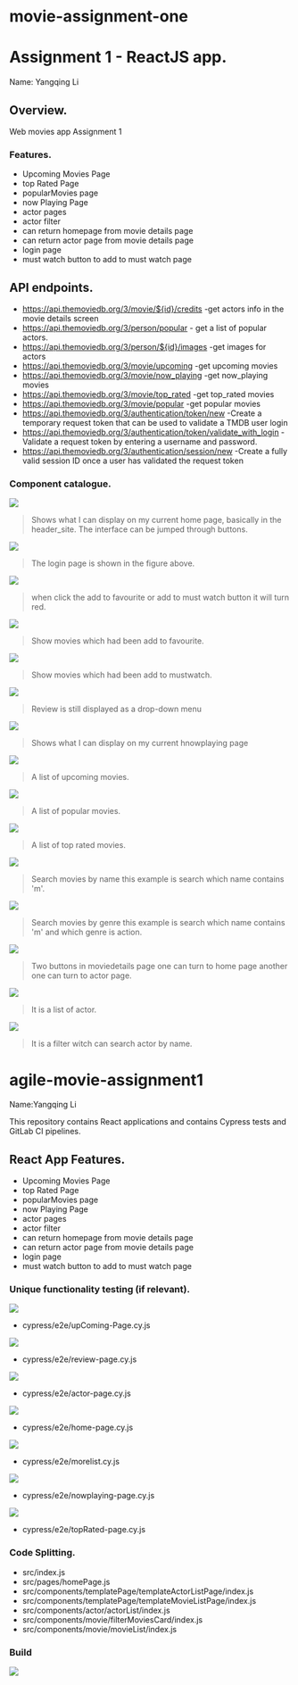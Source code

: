 # movie-assignment-one
# Assignment 1 - ReactJS app.

Name: Yangqing Li

## Overview.

Web movies app Assignment 1

### Features. 
+ Upcoming Movies Page
+ top Rated Page
+ popularMovies page
+ now Playing Page
+ actor pages
+ actor filter
+ can return homepage from movie details page
+ can return actor page from movie details page
+ login page 
+ must watch button to add to must watch page

## API endpoints.
- https://api.themoviedb.org/3/movie/${id}/credits  -get actors info in the movie details screen
- https://api.themoviedb.org/3/person/popular - get a list of popular actors.
- https://api.themoviedb.org/3/person/${id}/images -get images for actors
- https://api.themoviedb.org/3/movie/upcoming -get upcoming movies
- https://api.themoviedb.org/3/movie/now_playing -get now_playing movies
- https://api.themoviedb.org/3/movie/top_rated -get top_rated movies
- https://api.themoviedb.org/3/movie/popular -get popular movies
- https://api.themoviedb.org/3/authentication/token/new -Create a temporary request token that can be used to validate a TMDB user login
- https://api.themoviedb.org/3/authentication/token/validate_with_login -Validate a request token by entering a username and password.
- https://api.themoviedb.org/3/authentication/session/new -Create a fully valid session ID once a user has validated the request token



### Component catalogue.
![ ](./images/homepage.png)


> Shows what I can display on my current home page, basically in the header_site. The interface can be jumped through buttons.

![ ](./images/loginPage.png)

> The login page is shown in the figure above.

![ ](./images/redbutton.png) 

> when click the add to favourite or add to must watch button it will turn red.

![ ](./images/favouritepage.png)

> Show movies which had been add to favourite.

![ ](./images/mustwatchpage.png)

> Show movies which had been add to mustwatch.

![ ](./images/Review.png)

> Review is still displayed as a drop-down menu

![ ](./images/nowplaying.png)

> Shows what I can display on my current hnowplaying page


![ ](./images/upcomepage.png)

> A list of upcoming movies.

![ ](./images/popularpage.png)

> A list of popular movies.

![ ](./images/topratedPage.png)

> A list of top rated movies.

![ ](./images/searchbylitter.png)

> Search movies by name this example is search which name contains 'm'.


![ ](./images/searchbygenre.png)

>Search movies by genre this example is search which name contains 'm' and which genre is action.

![ ](./images/twobuttons.png)

>Two buttons in moviedetails page one can turn to home page another one can turn to actor page.

![ ](./images/actor.png)

>It is a list of actor.

![ ](./images/actorsearch.png)

>It is a filter witch can search actor by name.

# agile-movie-assignment1

Name:Yangqing Li

This repository contains React applications and contains Cypress tests and GitLab CI pipelines.

## React App Features.

+ Upcoming Movies Page
+ top Rated Page
+ popularMovies page
+ now Playing Page
+ actor pages
+ actor filter
+ can return homepage from movie details page
+ can return actor page from movie details page
+ login page 
+ must watch button to add to must watch page


### Unique functionality testing (if relevant).


![ ](./images/upcoming.png)

+ cypress/e2e/upComing-Page.cy.js

![ ](./images/review.png)

+ cypress/e2e/review-page.cy.js

![ ](./images/actorpagetest.png)

+ cypress/e2e/actor-page.cy.js

![ ](./images/homepagetest.png)

+ cypress/e2e/home-page.cy.js

![ ](./images/morelist.png)

+ cypress/e2e/morelist.cy.js

![ ](./images/nowplaying.png)

+ cypress/e2e/nowplaying-page.cy.js

![ ](./images/toprated.png)

+ cypress/e2e/topRated-page.cy.js

### Code Splitting.

+ src/index.js
+ src/pages/homePage.js
+ src/components/templatePage/templateActorListPage/index.js
+ src/components/templatePage/templateMovieListPage/index.js
+ src/components/actor/actorList/index.js
+ src/components/movie/filterMoviesCard/index.js
+ src/components/movie/movieList/index.js

### Build 
![ ](./images/build.png)






















